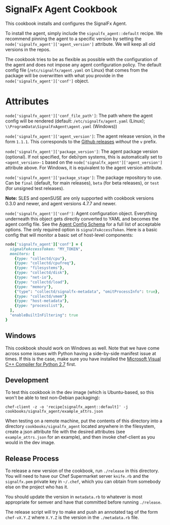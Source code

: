 # SignalFx Agent Cookbook

This cookbook installs and configures the SignalFx Agent.

To install the agent, simply include the `signalfx_agent::default` recipe.  We
recommend pinning the agent to a specific version by setting the
`node['signalfx_agent']['agent_version']` attribute.  We will keep all old
versions in the repos.

The cookbook tries to be as flexible as possible with the configuration of the
agent and does not impose any agent configuration policy.  The default config
file (`/etc/signalfx/agent.yaml` on Linux) that comes from the package will be
overwritten with what you provide in the `node['signalfx_agent']['conf']`
object.

# Attributes

`node['signalfx_agent']['conf_file_path']`: The path where the agent config
will be rendered (default: `/etc/signalfx/agent.yaml` (Linux);
`\\ProgramData\SignalFxAgent\agent.yaml` (Windows))

`node['signalfx_agent']['agent_version']`: The agent release version, in the
form `1.1.1`.  This corresponds to the [Github
releases](https://github.com/signalfx/signalfx-agent/releases) _without_ the
`v` prefix.

`node['signalfx_agent']['package_version']`: The agent package version
(optional).  If not specified, for deb/rpm systems, this is automatically set
to `<agent_version>-1` based on the `node['signalfx_agent']['agent_version']`
attribute above.  For Windows, it is equivalent to the agent version attribute. 

`node['signalfx_agent']['package_stage']`: The package repository to use.  Can
be `final` (default, for main releases), `beta` (for beta releases), or `test`
(for unsigned test releases).

**Note:** SLES and openSUSE are only supported with cookbook versions 0.3.0 and newer,
and agent versions 4.7.7 and newer.

`node['signalfx_agent']['conf']`: Agent configuration object.  Everything
underneath this object gets directly converted to YAML and becomes the agent
config file.  See the [Agent Config
Schema](https://github.com/signalfx/signalfx-agent/blob/master/docs/config-schema.md)
for a full list of acceptable options.  The only required option is
`signalFxAccessToken`.  Here is a basic config that will monitor a basic set of
host-level components:

```ruby
node['signalfx_agent']['conf'] = {
  signalFxAccessToken: "MY_TOKEN",
  monitors: [
    {type: "collectd/cpu"},
    {type: "collectd/cpufreq"},
    {type: "filesystems"},
    {type: "collectd/disk"},
    {type: "net-io"},
    {type: "collectd/load"},
    {type: "memory"},
    {"type": "collectd/signalfx-metadata", "omitProcessInfo": true},
    {type: "collectd/vmem"}
    {type: "host-metadata"},
    {type: "processlist"},
  ],
  "enableBuiltInFiltering": true
}
```

## Windows
This cookbook should work on Windows as well.  Note that we have come across
some issues with Python having a side-by-side manifest issue at times.  If this
is the case, make sure you have installed the [Microsoft Visual C++ Compiler
for Python 2.7](https://www.microsoft.com/EN-US/DOWNLOAD/DETAILS.ASPX?ID=44266) first.

## Development

To test this cookbook in the dev image (which is Ubuntu-based, so this won't be
able to test non-Debian packaging):

`chef-client -z -o 'recipe[signalfx_agent::default]' -j cookbooks/signalfx_agent/example_attrs.json`

When testing on a remote machine, put the contents of this directory into a
directory `cookbooks/signalfx_agent` located anywhere in the filesystem, create
a json attribute file with the desired attributes (see `example_attrs.json` for
an example), and then invoke chef-client as you would in the dev image.

## Release Process
To release a new version of the cookbook, run `./release` in this directory.
You will need to have our Chef Supermarket server `knife.rb` and the
`signalfx.pem` private key in `~/.chef`, which you can obtain from somebody
else on the project who has it.

You should update the version in `metadata.rb` to whatever is most appropriate
for semver and have that committed before running `./release`.

The release script will try to make and push an annotated tag of the form
`chef-vX.Y.Z` where `X.Y.Z` is the version in the `./metadata.rb` file.

